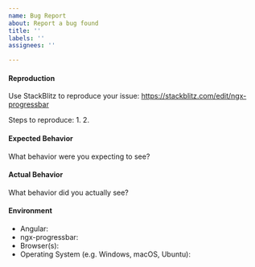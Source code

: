 ```yaml
---
name: Bug Report
about: Report a bug found
title: ''
labels: ''
assignees: ''

---
```


#### Reproduction

Use StackBlitz to reproduce your issue: https://stackblitz.com/edit/ngx-progressbar

Steps to reproduce:
1. 
2. 
 
 
#### Expected Behavior

What behavior were you expecting to see?


#### Actual Behavior

What behavior did you actually see?


#### Environment

- Angular:
- ngx-progressbar:
- Browser(s):
- Operating System (e.g. Windows, macOS, Ubuntu):
